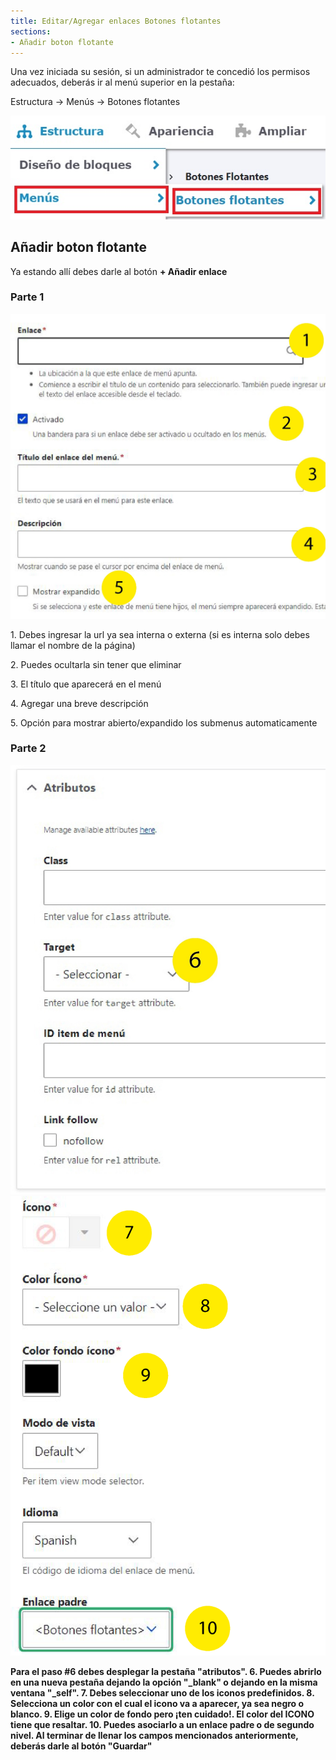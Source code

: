 ```yaml
---
title: Editar/Agregar enlaces Botones flotantes
sections:
- Añadir boton flotante
---
```


Una vez iniciada su sesión, si un administrador te concedió los permisos adecuados, deberás ir al menú superior en la pestaña:

Estructura -> Menús -> Botones flotantes

<a href="assets/images/menus/botones_1.jpg" data-magnify="gallery">
    <img class="rounded" src="assets/images/menus/botones_1.jpg" alt="Botones flotantes" class="col-sm-6" />
    <div class="col-sm-6"></div>
</a>

## Añadir boton flotante

Ya estando allí debes darle al botón **+ Añadir enlace**

<h3 class="mt-2">Parte 1</h3>
<div class="row">
<div class="col-md-7 col-sm-6 col-xs-12">
<a href="assets/images/menus/menu_2.jpg?v1" data-magnify="gallery" class="mask">
    <img class="img-responsive rounded" src="assets/images/menus/menu_2.jpg?v1" alt="Imágen botón flotante 1" />
</a>
</div>
    
<div class="col-md-5 col-sm-6 col-xs-12">
<p>1. Debes ingresar la url ya sea interna o externa (si es interna solo debes llamar el nombre de la página)</p>
<p>2. Puedes ocultarla sin tener que eliminar</p>
<p>3. El título que aparecerá en el menú</p>
<p>4. Agregar una breve descripción</p>
<p>5. Opción para mostrar abierto/expandido los submenus automaticamente</p>
</div>
</div>

<h3 class="mt-2">Parte 2</h3>
<div class="row">
<div class="col-md-7 col-sm-6 col-xs-12">
<a href="assets/images/menus/menu_3.jpg" data-magnify="gallery" class="mask">
    <img class="img-responsive rounded" src="assets/images/menus/menu_3.jpg" alt="Imágen botones flotantes 2" />
</a> 
</div>
<div class="col-md-5 col-sm-6 col-xs-12">
<a href="assets/images/menus/botones_2.jpg" data-magnify="gallery" class="mask">
    <img class="img-responsive rounded" src="assets/images/menus/botones_2.jpg" alt="Imágen botones flotantes 2.1" />
</a> 
</div>
</div>

<b>Para el paso #6 debes desplegar la pestaña "atributos".
6. Puedes abrirlo en una nueva pestaña dejando la opción "_blank" o dejando en la misma ventana "_self".
7. Debes seleccionar uno de los iconos predefinidos.
8. Selecciona un color con el cual el icono va a aparecer, ya sea negro o blanco.
9. Elige un color de fondo pero ¡ten cuidado!. El color del ICONO tiene que resaltar.
10. Puedes asociarlo a un enlace padre o de segundo nivel.
Al terminar de llenar los campos mencionados anteriormente, deberás darle al botón **"Guardar"**

